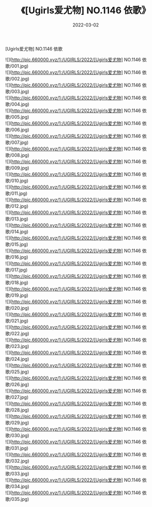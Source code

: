 ﻿---
layout: post
title:  《[Ugirls爱尤物] NO.1146 依歌》
date:   2022-03-02
img: http://pic.660000.xyz/1:/UGIRLS/2022/[Ugirls爱尤物] NO.1146 依歌/000.jpg
categories: [美女, 清纯, 唯美]
---

[Ugirls爱尤物] NO.1146 依歌

 ![](http://pic.660000.xyz/1:/UGIRLS/2022/[Ugirls爱尤物] NO.1146 依歌/001.jpg) <br>![](http://pic.660000.xyz/1:/UGIRLS/2022/[Ugirls爱尤物] NO.1146 依歌/002.jpg) <br>![](http://pic.660000.xyz/1:/UGIRLS/2022/[Ugirls爱尤物] NO.1146 依歌/003.jpg) <br>![](http://pic.660000.xyz/1:/UGIRLS/2022/[Ugirls爱尤物] NO.1146 依歌/004.jpg) <br>![](http://pic.660000.xyz/1:/UGIRLS/2022/[Ugirls爱尤物] NO.1146 依歌/005.jpg) <br>![](http://pic.660000.xyz/1:/UGIRLS/2022/[Ugirls爱尤物] NO.1146 依歌/006.jpg) <br>![](http://pic.660000.xyz/1:/UGIRLS/2022/[Ugirls爱尤物] NO.1146 依歌/007.jpg) <br>![](http://pic.660000.xyz/1:/UGIRLS/2022/[Ugirls爱尤物] NO.1146 依歌/008.jpg) <br>![](http://pic.660000.xyz/1:/UGIRLS/2022/[Ugirls爱尤物] NO.1146 依歌/009.jpg) <br>![](http://pic.660000.xyz/1:/UGIRLS/2022/[Ugirls爱尤物] NO.1146 依歌/010.jpg) <br>![](http://pic.660000.xyz/1:/UGIRLS/2022/[Ugirls爱尤物] NO.1146 依歌/011.jpg) <br>![](http://pic.660000.xyz/1:/UGIRLS/2022/[Ugirls爱尤物] NO.1146 依歌/012.jpg) <br>![](http://pic.660000.xyz/1:/UGIRLS/2022/[Ugirls爱尤物] NO.1146 依歌/013.jpg) <br>![](http://pic.660000.xyz/1:/UGIRLS/2022/[Ugirls爱尤物] NO.1146 依歌/014.jpg) <br>![](http://pic.660000.xyz/1:/UGIRLS/2022/[Ugirls爱尤物] NO.1146 依歌/015.jpg) <br>![](http://pic.660000.xyz/1:/UGIRLS/2022/[Ugirls爱尤物] NO.1146 依歌/016.jpg) <br>![](http://pic.660000.xyz/1:/UGIRLS/2022/[Ugirls爱尤物] NO.1146 依歌/017.jpg) <br>![](http://pic.660000.xyz/1:/UGIRLS/2022/[Ugirls爱尤物] NO.1146 依歌/018.jpg) <br>![](http://pic.660000.xyz/1:/UGIRLS/2022/[Ugirls爱尤物] NO.1146 依歌/019.jpg) <br>![](http://pic.660000.xyz/1:/UGIRLS/2022/[Ugirls爱尤物] NO.1146 依歌/020.jpg) <br>![](http://pic.660000.xyz/1:/UGIRLS/2022/[Ugirls爱尤物] NO.1146 依歌/021.jpg) <br>![](http://pic.660000.xyz/1:/UGIRLS/2022/[Ugirls爱尤物] NO.1146 依歌/022.jpg) <br>![](http://pic.660000.xyz/1:/UGIRLS/2022/[Ugirls爱尤物] NO.1146 依歌/023.jpg) <br>![](http://pic.660000.xyz/1:/UGIRLS/2022/[Ugirls爱尤物] NO.1146 依歌/024.jpg) <br>![](http://pic.660000.xyz/1:/UGIRLS/2022/[Ugirls爱尤物] NO.1146 依歌/025.jpg) <br>![](http://pic.660000.xyz/1:/UGIRLS/2022/[Ugirls爱尤物] NO.1146 依歌/026.jpg) <br>![](http://pic.660000.xyz/1:/UGIRLS/2022/[Ugirls爱尤物] NO.1146 依歌/027.jpg) <br>![](http://pic.660000.xyz/1:/UGIRLS/2022/[Ugirls爱尤物] NO.1146 依歌/028.jpg) <br>![](http://pic.660000.xyz/1:/UGIRLS/2022/[Ugirls爱尤物] NO.1146 依歌/029.jpg) <br>![](http://pic.660000.xyz/1:/UGIRLS/2022/[Ugirls爱尤物] NO.1146 依歌/030.jpg) <br>![](http://pic.660000.xyz/1:/UGIRLS/2022/[Ugirls爱尤物] NO.1146 依歌/031.jpg) <br>![](http://pic.660000.xyz/1:/UGIRLS/2022/[Ugirls爱尤物] NO.1146 依歌/032.jpg) <br>![](http://pic.660000.xyz/1:/UGIRLS/2022/[Ugirls爱尤物] NO.1146 依歌/033.jpg) <br>![](http://pic.660000.xyz/1:/UGIRLS/2022/[Ugirls爱尤物] NO.1146 依歌/034.jpg) <br>![](http://pic.660000.xyz/1:/UGIRLS/2022/[Ugirls爱尤物] NO.1146 依歌/035.jpg) <br>